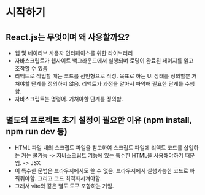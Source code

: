 # 시작하기

## React.js는 무엇이며 왜 사용할까요?

- 웹 및 네이티브 사용자 인터페이스를 위한 라이브러리
- 자바스크립트가 웹사이트 백그라운드에서 실행되며 로딩이 완료된 페이지를 읽고 조작할 수 있음
- 리액트로 작업할 때는 코드를 선언형으로 작성. 목표로 하는 UI 상태를 정의할뿐 거쳐야할 단계를 정의하지 않음. 리액트가 과정을 알아서 파악해 필요한 단계를 수행함.
- 자바스크립트는 명령어. 거쳐야할 단계를 정의함.

## 별도의 프로젝트 초기 설정이 필요한 이유 (npm install, npm run dev 등)

- HTML 파일 내의 스크립트 파일을 참고하여 스크립트 파일에 리액트 코드를 삽입하는 거는 불가능 -> 자바스크립트 기능에 있는 특수한 HTML을 사용해야하기 때문임. -> JSX
- 이 특수한 문법은 브라우저에서도 쓸 수 없음. 브라우저에서 실행가능한 코드로 바꿔줘야함. 그리고 코드 최적화시켜야함.
- 그래서 vite와 같은 별도 도구 포함하는 거임.

